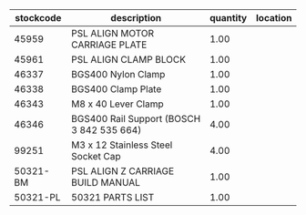 |stockcode|description|quantity|location|
|---------|-----------|--------|--------|
|45959|PSL ALIGN MOTOR CARRIAGE PLATE|1.00||
|45961|PSL ALIGN CLAMP BLOCK|1.00||
|46337|BGS400 Nylon Clamp|1.00||
|46338|BGS400 Clamp Plate|1.00||
|46343|M8 x 40 Lever Clamp|1.00||
|46346|BGS400 Rail Support (BOSCH 3 842 535 664)|4.00||
|99251|M3 x 12 Stainless Steel Socket Cap|4.00||
|50321-BM|PSL ALIGN Z CARRIAGE BUILD MANUAL|1.00||
|50321-PL|50321 PARTS LIST|1.00||
